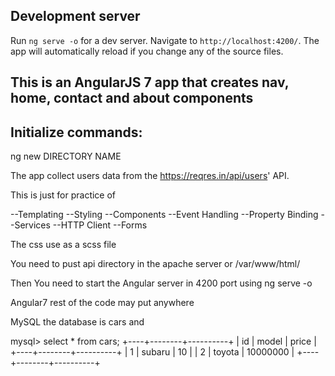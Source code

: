 ## Development server

Run `ng serve -o` for a dev server. Navigate to `http://localhost:4200/`. The app will automatically reload if you change any of the source files.

## This is an AngularJS 7 app that creates nav, home, contact and about components

## Initialize commands:

ng new DIRECTORY NAME

The app collect users data from the https://reqres.in/api/users' API.

This is just for practice of

--Templating
--Styling
--Components
--Event Handling
--Property Binding
--Services
--HTTP Client
--Forms

The css use as a scss file


You need to pust api directory in the apache server or /var/www/html/ 

Then You need to start the Angular server in 4200 port using ng serve -o

Angular7 rest of the code may put anywhere

MySQL the database is cars and 

mysql> select * from cars;
+----+--------+----------+
| id | model  | price    |
+----+--------+----------+
|  1 | subaru |       10 |
|  2 | toyota | 10000000 |
+----+--------+----------+

